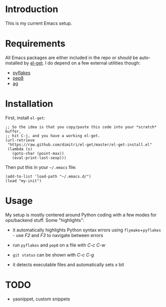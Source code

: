 Introduction
============
This is my current Emacs setup.

Requirements
============

All Emacs packages are either included in the repo or should be
auto-installed by [el-get](https://github.com/dimitri/el-get). I do
depend on a few external utilities though:

* [pyflakes](http://pypi.python.org/pypi/pyflakes)
* [pep8](http://pypi.python.org/pypi/pep8)
* [ag](https://github.com/ggreer/the_silver_searcher)

Installation
============
First, install `el-get`:

    ;; So the idea is that you copy/paste this code into your *scratch* buffer,
    ;; hit C-j, and you have a working el-get.
    (url-retrieve
     "https://raw.github.com/dimitri/el-get/master/el-get-install.el"
     (lambda (s)
       (goto-char (point-max))
       (eval-print-last-sexp)))

Then put this in your `~/.emacs` file:

    (add-to-list 'load-path "~/.emacs.d/")
    (load "my-init")

Usage
=====

My setup is mostly centered around Python coding with a few modes for
ops/backend stuff. Some "highlights":

* it automatically highlights Python syntax errors using
`flymake`+`pyflakes` - use _F2_ and _F3_ to navigate between errors

* run `pyflakes` and `pep8` on a file with _C-c C-w_

* `git status` can be shown with _C-c C-g_

* it detects executable files and automatically sets _x_ bit

TODO
====
* yasnippet, custom snippets
